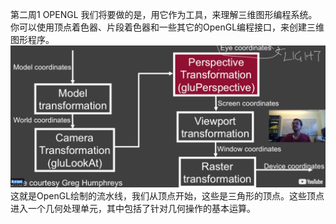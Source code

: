 第二周1 OPENGL
我们将要做的是，用它作为工具，来理解三维图形编程系统。你可以使用顶点着色器、片段着色器和一些其它的OpenGL编程接口，来创建三维图形程序。
![](/Computer_Graphics/images/28.png)
这就是OpenGL绘制的流水线，我们从顶点开始，这些是三角形的顶点。这些顶点进入一个几何处理单元，其中包括了针对几何操作的基本运算。